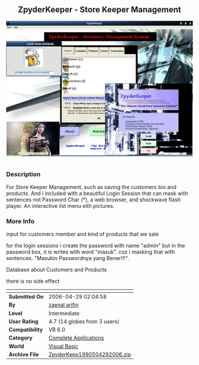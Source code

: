 ﻿<div align="center">

## ZpyderKeeper \- Store Keeper Management

<img src="PIC200642921516385.JPG">
</div>

### Description

For Store Keeper Management, such as saving the customers bio and products. And i included with a beautiful Login Session that can mask with sentences not Password Char (*), a web browser, and shockwave flash player. An interactive list menu eith pictures.
 
### More Info
 
input for customers member and kind of products that we sale

for the login sessions i create the password with name "admin" but in the password box, it is writes with word "masuk". coz i masking that with sentences. "Masukin Passwordnya yang Bener!!!".

Database about Customers and Products

there is no side effect


<span>             |<span>
---                |---
**Submitted On**   |2006-04-29 02:04:58
**By**             |[zaenal arifin](https://github.com/Planet-Source-Code/PSCIndex/blob/master/ByAuthor/zaenal-arifin.md)
**Level**          |Intermediate
**User Rating**    |4.7 (14 globes from 3 users)
**Compatibility**  |VB 6\.0
**Category**       |[Complete Applications](https://github.com/Planet-Source-Code/PSCIndex/blob/master/ByCategory/complete-applications__1-27.md)
**World**          |[Visual Basic](https://github.com/Planet-Source-Code/PSCIndex/blob/master/ByWorld/visual-basic.md)
**Archive File**   |[ZpyderKeep1990504292006\.zip](https://github.com/Planet-Source-Code/zaenal-arifin-zpyderkeeper-store-keeper-management__1-65138/archive/master.zip)








